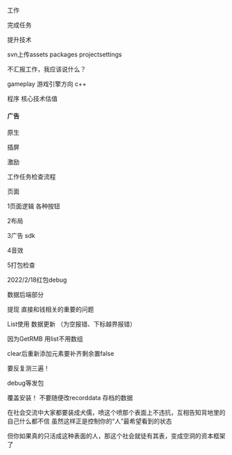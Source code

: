 工作

完成任务

提升技术



svn上传assets packages projectsettings





不汇报工作，我应该说什么？



gameplay 游戏引擎方向 c++

程序 核心技术估值





#### 广告

原生

插屏

激励



工作任务检查流程

页面

1页面逻辑 各种按钮

2布局

3广告 sdk

4音效

5打包检查





2022/2/18红包debug

数据后端部分

提现 直接和钱相关的重要的问题

List使用 数据更新 （为空报错、下标越界报错）



因为GetRMB 用list不用数组

clear后重新添加元素要补齐剩余置false



要反复测三遍！



debug等发包

覆盖安装！ 不要随便改recorddata 存档的数据































在社会交流中大家都要装成犬儒，喷这个喷那个表面上不违抗，互相告知背地里的自己什么都不信 虽然这样正是控制你的“人”最希望看到的状态

但你如果真的只活成这种表面的人，那这个社会就徒有其表，变成空洞的资本框架了

